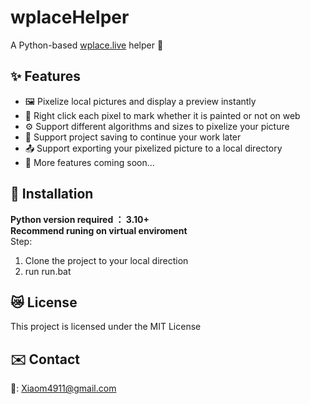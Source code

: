 # wplaceHelper
A Python-based [wplace.live](https://wplace.live) helper 💖

## ✨ Features
- 🖼️ Pixelize local pictures and display a preview instantly
- 🎨 Right click each pixel to mark whether it is painted or not on web
- ⚙️ Support different algorithms and sizes to pixelize your picture
- 💾 Support project saving to continue your work later
- 📤 Support exporting your pixelized picture to a local directory
- 🚧 More features coming soon...

## 🚀 Installation
**Python version required ： 3.10+**  
**Recommend runing on virtual enviroment**  
Step:  
1. Clone the project to your local direction
2. run run.bat

## 😿 License
This project is licensed under the MIT License

## ✉️ Contact
📮: Xiaom4911@gmail.com 